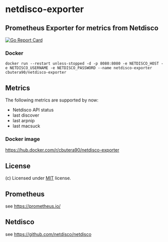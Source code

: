 # netdisco-exporter

## Prometheus Exporter for metrics from Netdisco

[![Go Report Card](https://goreportcard.com/badge/github.com/cbutera-sqsp/netdisco-exporter)](https://goreportcard.com/report/github.com/cbutera-sqsp/netdisco-exporter)

### Docker
```
docker run --restart unless-stopped -d -p 8080:8080 -e NETDISCO_HOST -e NETDISCO_USERNAME -e NETDISCO_PASSWORD --name netdisco-exporter cbutera90/netdisco-exporter
```

## Metrics
The following metrics are supported by now:
- Netdisco API status
- last discover
- last arpnip
- last macsuck

### Docker image
https://hub.docker.com/r/cbutera90/netdisco-exporter 

## License
(c) Licensed under [MIT](LICENSE) license.

## Prometheus
see https://prometheus.io/

## Netdisco
see https://github.com/netdisco/netdisco 